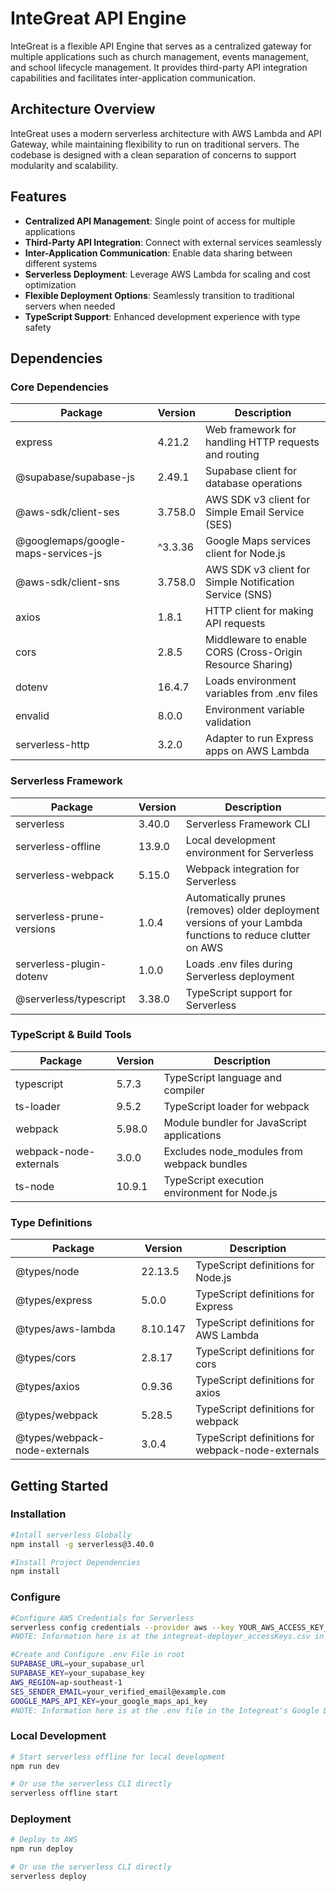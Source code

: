 # InteGreat API Engine

InteGreat is a flexible API Engine that serves as a centralized gateway for multiple applications such as church management, events management, and school lifecycle management. It provides third-party API integration capabilities and facilitates inter-application communication.

## Architecture Overview

InteGreat uses a modern serverless architecture with AWS Lambda and API Gateway, while maintaining flexibility to run on traditional servers. The codebase is designed with a clean separation of concerns to support modularity and scalability.

## Features

-   **Centralized API Management**: Single point of access for multiple applications
-   **Third-Party API Integration**: Connect with external services seamlessly
-   **Inter-Application Communication**: Enable data sharing between different systems
-   **Serverless Deployment**: Leverage AWS Lambda for scaling and cost optimization
-   **Flexible Deployment Options**: Seamlessly transition to traditional servers when needed
-   **TypeScript Support**: Enhanced development experience with type safety

## Dependencies

### Core Dependencies

| Package | Version | Description |
|---------|---------|-------------|
| express | 4.21.2 | Web framework for handling HTTP requests and routing |
| @supabase/supabase-js | 2.49.1 | Supabase client for database operations |
| @aws-sdk/client-ses | 3.758.0 | AWS SDK v3 client for Simple Email Service (SES) |
| @googlemaps/google-maps-services-js | ^3.3.36 | Google Maps services client for Node.js |
| @aws-sdk/client-sns | 3.758.0 | AWS SDK v3 client for Simple Notification Service (SNS) |
| axios | 1.8.1 | HTTP client for making API requests |
| cors | 2.8.5 | Middleware to enable CORS (Cross-Origin Resource Sharing) |
| dotenv | 16.4.7 | Loads environment variables from .env files |
| envalid | 8.0.0 | Environment variable validation |
| serverless-http | 3.2.0 | Adapter to run Express apps on AWS Lambda |

### Serverless Framework

| Package | Version | Description |
|---------|---------|-------------|
| serverless | 3.40.0 | Serverless Framework CLI |
| serverless-offline | 13.9.0 | Local development environment for Serverless |
| serverless-webpack | 5.15.0 | Webpack integration for Serverless |
| serverless-prune-versions | 1.0.4 | Automatically prunes (removes) older deployment versions of your Lambda functions to reduce clutter on AWS |
| serverless-plugin-dotenv | 1.0.0 | Loads .env files during Serverless deployment |
| @serverless/typescript | 3.38.0 | TypeScript support for Serverless |

### TypeScript & Build Tools

| Package | Version | Description |
|---------|---------|-------------|
| typescript | 5.7.3 | TypeScript language and compiler |
| ts-loader | 9.5.2 | TypeScript loader for webpack |
| webpack | 5.98.0 | Module bundler for JavaScript applications |
| webpack-node-externals | 3.0.0 | Excludes node_modules from webpack bundles |
| ts-node | 10.9.1 | TypeScript execution environment for Node.js |

### Type Definitions

| Package                       | Version  | Description                                       |
| ----------------------------- | -------- | ------------------------------------------------- |
| @types/node                   | 22.13.5  | TypeScript definitions for Node.js                |
| @types/express                | 5.0.0    | TypeScript definitions for Express                |
| @types/aws-lambda             | 8.10.147 | TypeScript definitions for AWS Lambda             |
| @types/cors                   | 2.8.17   | TypeScript definitions for cors                   |
| @types/axios                  | 0.9.36   | TypeScript definitions for axios                  |
| @types/webpack                | 5.28.5   | TypeScript definitions for webpack                |
| @types/webpack-node-externals | 3.0.4    | TypeScript definitions for webpack-node-externals |

## Getting Started

### Installation

```bash
#Intall serverless Globally
npm install -g serverless@3.40.0

#Install Project Dependencies
npm install
```

### Configure

```bash
#Configure AWS Credentials for Serverless
serverless config credentials --provider aws --key YOUR_AWS_ACCESS_KEY_ID --secret YOUR_AWS_SECRET_ACCESS_KEY
#NOTE: Information here is at the integreat-deployer_accessKeys.csv in the InteGreat's Google Drive Account || The Environments of this repository

#Create and Configure .env File in root
SUPABASE_URL=your_supabase_url
SUPABASE_KEY=your_supabase_key
AWS_REGION=ap-southeast-1
SES_SENDER_EMAIL=your_verified_email@example.com
GOOGLE_MAPS_API_KEY=your_google_maps_api_key
#NOTE: Information here is at the .env file in the Integreat's Google Drive Account || The Environments of this repository
```

### Local Development

```bash
# Start serverless offline for local development
npm run dev

# Or use the serverless CLI directly
serverless offline start
```

### Deployment

```bash
# Deploy to AWS
npm run deploy

# Or use the serverless CLI directly
serverless deploy
```
